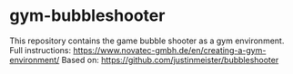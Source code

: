 # gym-bubbleshooter
This repository contains the game bubble shooter as a gym environment.
Full instructions: https://www.novatec-gmbh.de/en/creating-a-gym-environment/
Based on: https://github.com/justinmeister/bubbleshooter

